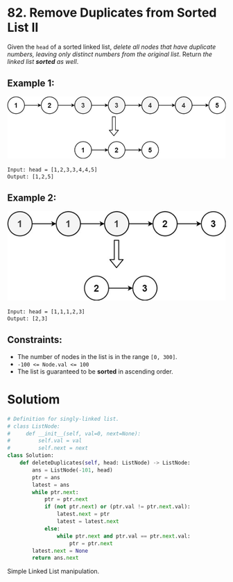 # 82. Remove Duplicates from Sorted List II

Given the `head` of a sorted linked list, *delete all nodes that have duplicate numbers, leaving only distinct numbers from the original list*. Return *the linked list **sorted** as well*.

## Example 1:
![linked_list_1](src/linkedlist1.jpg)
```
Input: head = [1,2,3,3,4,4,5]
Output: [1,2,5]
```

## Example 2:
![linked_list_2](src/linkedlist2.jpg)
```
Input: head = [1,1,1,2,3]
Output: [2,3]
```

## Constraints:
- The number of nodes in the list is in the range `[0, 300]`.
- `-100 <= Node.val <= 100`
- The list is guaranteed to be **sorted** in ascending order.

# Solutiom
```python
# Definition for singly-linked list.
# class ListNode:
#     def __init__(self, val=0, next=None):
#         self.val = val
#         self.next = next
class Solution:
    def deleteDuplicates(self, head: ListNode) -> ListNode:
        ans = ListNode(-101, head)
        ptr = ans
        latest = ans
        while ptr.next:
            ptr = ptr.next
            if (not ptr.next) or (ptr.val != ptr.next.val):
                latest.next = ptr
                latest = latest.next
            else:
                while ptr.next and ptr.val == ptr.next.val:
                    ptr = ptr.next
        latest.next = None
        return ans.next
```
Simple Linked List manipulation.
